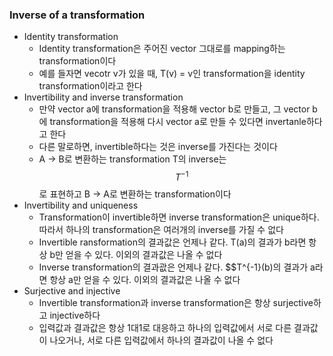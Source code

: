 ### Inverse of a transformation
- Identity transformation
  - Identity transformation은 주어진 vector 그대로를 mapping하는 transformation이다
  - 예를 들자면 vecotr v가 있을 때, T(v) = v인 transformation을 identity transformation이라고 한다
- Invertibility and inverse transformation
  - 만약 vector a에 transformation을 적용해 vector b로 만들고, 그 vector b에 transformation을 적용해 다시 vector a로 만들 수 있다면 invertanle하다고 한다
  - 다른 말로하면, invertible하다는 것은 inverse를 가진다는 것이다
  - A -> B로 변환하는 transformation T의 inverse는 $$T^{-1}$$로 표현하고 B -> A로 변환하는 transformation이다
- Invertibility and uniqueness
  - Transformation이 invertible하면 inverse transformation은 unique하다. 따라서 하나의 transformation은 여러개의 inverse를 가질 수 없다
  - Invertible ransformation의 결과값은 언제나 같다. T(a)의 결과가 b라면 항상 b만 얻을 수 있다. 이외의 결과값은 나올 수 없다
  - Inverse transformation의 결과괎은 언제나 같다. $$T^{-1}(b)의 결과가 a라면 항상 a만 얻을 수 있다. 이외의 결과값은 나올 수 없다
- Surjective and injective
  - Invertible transformation과 inverse transformation은 항상 surjective하고 injective하다
  - 입력값과 결과값은 항상 1대1로 대응하고 하나의 입력값에서 서로 다른 결과값이 나오거나, 서로 다른 입력값에서 하나의 결과값이 나올 수 없다